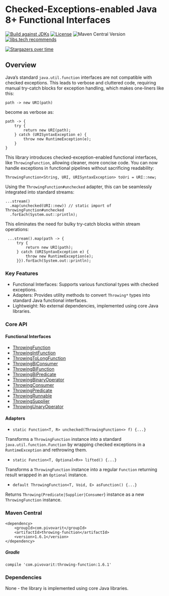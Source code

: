 # Checked-Exceptions-enabled Java 8+ Functional Interfaces

[![Build against JDKs](https://github.com/pivovarit/throwing-function/actions/workflows/ci.yml/badge.svg)](https://github.com/pivovarit/throwing-function/actions/workflows/ci.yml)
[![License](http://img.shields.io/:license-apache-blue.svg)](http://www.apache.org/licenses/LICENSE-2.0.html)
![Maven Central Version](https://img.shields.io/maven-central/v/com.pivovarit/throwing-function)
[![libs.tech recommends](https://libs.tech/project/46967967/badge.svg)](https://libs.tech/project/46967967/throwing-function)


[![Stargazers over time](https://starchart.cc/pivovarit/throwing-function.svg?variant=adaptive)](https://starchart.cc/pivovarit/throwing-function)

## Overview

Java’s standard `java.util.function` interfaces are not compatible with checked exceptions. This leads to verbose and cluttered code, requiring manual try-catch blocks for exception handling, which makes one-liners like this:

```
path -> new URI(path)
```
become as verbose as:

```
path -> {
    try {
        return new URI(path);
    } catch (URISyntaxException e) {
        throw new RuntimeException(e);
    }
}
```    

This library introduces checked-exception-enabled functional interfaces, like `ThrowingFunction`, allowing cleaner, more concise code. You can now handle exceptions in functional pipelines without sacrificing readability:

    ThrowingFunction<String, URI, URISyntaxException> toUri = URI::new;

Using the `ThrowingFunction#unchecked` adapter, this can be seamlessly integrated into standard streams:

    ...stream()
      .map(unchecked(URI::new)) // static import of ThrowingFunction#unchecked
      .forEach(System.out::println);

This eliminates the need for bulky try-catch blocks within stream operations:

     ...stream().map(path -> {
         try {
             return new URI(path);
         } catch (URISyntaxException e) {
             throw new RuntimeException(e);
         }}).forEach(System.out::println);

### Key Features

- Functional Interfaces: Supports various functional types with checked exceptions.
- Adapters: Provides utility methods to convert `Throwing*` types into standard Java functional interfaces.
- Lightweight: No external dependencies, implemented using core Java libraries.

### Core API

#### Functional Interfaces

- [ThrowingFunction](https://github.com/pivovarit/throwing-function/blob/master/src/main/java/com/pivovarit/function/ThrowingFunction.java)
- [ThrowingIntFunction](https://github.com/pivovarit/throwing-function/blob/master/src/main/java/com/pivovarit/function/ThrowingIntFunction.java)
- [ThrowingToLongFunction](https://github.com/pivovarit/throwing-function/blob/master/src/main/java/com/pivovarit/function/ThrowingToLongFunction.java)
- [ThrowingBiConsumer](https://github.com/pivovarit/throwing-function/blob/master/src/main/java/com/pivovarit/function/ThrowingBiConsumer.java)
- [ThrowingBiFunction](https://github.com/pivovarit/throwing-function/blob/master/src/main/java/com/pivovarit/function/ThrowingBiFunction.java)
- [ThrowingBiPredicate](https://github.com/pivovarit/throwing-function/blob/master/src/main/java/com/pivovarit/function/ThrowingBiPredicate.java)
- [ThrowingBinaryOperator](https://github.com/pivovarit/throwing-function/blob/master/src/main/java/com/pivovarit/function/ThrowingBinaryOperator.java)
- [ThrowingConsumer](https://github.com/pivovarit/throwing-function/blob/master/src/main/java/com/pivovarit/function/ThrowingConsumer.java)
- [ThrowingPredicate](https://github.com/pivovarit/throwing-function/blob/master/src/main/java/com/pivovarit/function/ThrowingPredicate.java)
- [ThrowingRunnable](https://github.com/pivovarit/throwing-function/blob/master/src/main/java/com/pivovarit/function/ThrowingRunnable.java)
- [ThrowingSupplier](https://github.com/pivovarit/throwing-function/blob/master/src/main/java/com/pivovarit/function/ThrowingSupplier.java)
- [ThrowingUnaryOperator](https://github.com/pivovarit/throwing-function/blob/master/src/main/java/com/pivovarit/function/ThrowingUnaryOperator.java)


#### Adapters
+ `static Function<T, R> unchecked(ThrowingFunction<> f) {...}`

Transforms a `ThrowingFunction` instance into a standard `java.util.function.Function` by wrapping checked exceptions in a `RuntimeException` and rethrowing them. 

+ `static Function<T, Optional<R>> lifted() {...}`

Transforms a `ThrowingFunction` instance into a regular `Function` returning result wrapped in an `Optional` instance. 

+ `default ThrowingFunction<T, Void, E> asFunction() {...}`

Returns `Throwing(Predicate|Supplier|Consumer`) instance as a new `ThrowingFunction` instance.

### Maven Central

    <dependency>
        <groupId>com.pivovarit</groupId>
        <artifactId>throwing-function</artifactId>
        <version>1.6.1</version>
    </dependency>
    
##### Gradle

    compile 'com.pivovarit:throwing-function:1.6.1'

### Dependencies

None - the library is implemented using core Java libraries.
